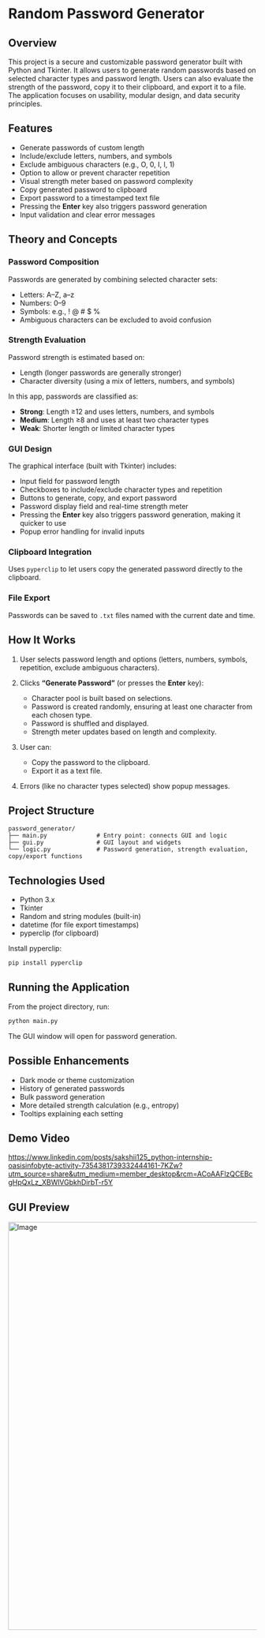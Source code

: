 # Random Password Generator

## Overview

This project is a secure and customizable password generator built with Python and Tkinter. It allows users to generate random passwords based on selected character types and password length. Users can also evaluate the strength of the password, copy it to their clipboard, and export it to a file. The application focuses on usability, modular design, and data security principles.


## Features

* Generate passwords of custom length
* Include/exclude letters, numbers, and symbols
* Exclude ambiguous characters (e.g., O, 0, I, l, 1)
* Option to allow or prevent character repetition
* Visual strength meter based on password complexity
* Copy generated password to clipboard
* Export password to a timestamped text file
* Pressing the **Enter** key also triggers password generation
* Input validation and clear error messages


## Theory and Concepts

### Password Composition

Passwords are generated by combining selected character sets:

* Letters: A–Z, a–z
* Numbers: 0–9
* Symbols: e.g., ! @ # \$ %
* Ambiguous characters can be excluded to avoid confusion

### Strength Evaluation

Password strength is estimated based on:

* Length (longer passwords are generally stronger)
* Character diversity (using a mix of letters, numbers, and symbols)

In this app, passwords are classified as:

* **Strong**: Length ≥12 and uses letters, numbers, and symbols
* **Medium**: Length ≥8 and uses at least two character types
* **Weak**: Shorter length or limited character types

### GUI Design

The graphical interface (built with Tkinter) includes:

* Input field for password length
* Checkboxes to include/exclude character types and repetition
* Buttons to generate, copy, and export password
* Password display field and real-time strength meter
* Pressing the **Enter** key also triggers password generation, making it quicker to use
* Popup error handling for invalid inputs

### Clipboard Integration

Uses `pyperclip` to let users copy the generated password directly to the clipboard.

### File Export

Passwords can be saved to `.txt` files named with the current date and time.


## How It Works

1. User selects password length and options (letters, numbers, symbols, repetition, exclude ambiguous characters).
   
2. Clicks **“Generate Password”** (or presses the **Enter** key):
   * Character pool is built based on selections.
   * Password is created randomly, ensuring at least one character from each chosen type.
   * Password is shuffled and displayed.
   * Strength meter updates based on length and complexity.
    
3. User can:
   * Copy the password to the clipboard.
   * Export it as a text file.

4. Errors (like no character types selected) show popup messages.


## Project Structure

```
password_generator/
├── main.py              # Entry point: connects GUI and logic
├── gui.py               # GUI layout and widgets
└── logic.py             # Password generation, strength evaluation, copy/export functions

```


## Technologies Used

* Python 3.x
* Tkinter
* Random and string modules (built-in)
* datetime (for file export timestamps)
* pyperclip (for clipboard)

Install pyperclip:

```bash
pip install pyperclip
```


## Running the Application

From the project directory, run:

```bash
python main.py
```

The GUI window will open for password generation.


## Possible Enhancements

* Dark mode or theme customization
* History of generated passwords
* Bulk password generation
* More detailed strength calculation (e.g., entropy)
* Tooltips explaining each setting

## Demo Video

https://www.linkedin.com/posts/sakshii125_python-internship-oasisinfobyte-activity-7354381739332444161-7KZw?utm_source=share&utm_medium=member_desktop&rcm=ACoAAFlzQCEBcgHpQxLz_XBWlVGbkhDirbT-r5Y


## GUI Preview

<img width="592" height="827" alt="Image" src="https://github.com/user-attachments/assets/f7d17087-30ef-4cd3-99d4-a791c6c6d79d" />
